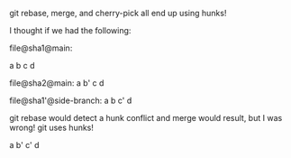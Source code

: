 git rebase, merge, and cherry-pick all end up using hunks!

I thought if we had the following:

file@sha1@main:

a
b
c
d

file@sha2@main:
a
b'
c
d

file@sha1'@side-branch:
a
b
c'
d

git rebase would detect a hunk conflict and merge would result, but I was wrong!
git uses hunks!

a
b'
c'
d
